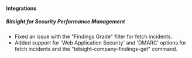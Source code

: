 #### Integrations

##### Bitsight for Security Performance Management

- Fixed an issue with the "Findings Grade" filter for fetch incidents.
- Added support for 'Web Application Security' and 'DMARC' options for fetch incidents and the "bitsight-company-findings-get" command.

